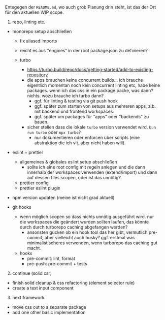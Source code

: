 Entegegen der `README.md`, wo auch grob Planung drin steht, ist das der Ort für den aktuellen WIP scope.

1. repo, linting etc.

- monorepo setup abschließen

  - fix aliased imports

  - reicht es aus "engines" in der root package.json zu definieren?

  - turbo
    - https://turbo.build/repo/docs/getting-started/add-to-existing-repository
    - die apps brauchen keine concurrent builds...
      ich brauche eigentlich momentan noch kein concurrent linting etc, habe keine packages.
      wenn ich das css in ein package packe, was dann? nichts.
      wozu brauche ich turbo dann?
      - ggf. für linting & testing via git push hook
      - ggf. später zum starten von setups aus mehreren apps, z.b. mit backend und frontend workspaces.
      - ggf. später um packages für "apps" oder "backends" zu bauen.
    - sicher stellen dass die lokale `turbo` version verwendet wird. `bun run turbo` oder `npx turbo`?
      - nur dokumentieren oder enforcen über scripts (eine abstraktion die ich vlt. aber nicht haben will).

- eslint + prettier

  - allgemeines & globales eslint setup abschließen
    - sollte ich eine root config mit regeln anlegen und die dann innerhalb der workspaces verwenden (extend/import) und dann auf dessen files scopen, oder ist das unnötig?
  - prettier config
  - prettier eslint plugin

- npm version updaten (meine ist nicht grad aktuell)

- git hooks
  - wenn möglich scopen so dass nichts unnötig ausgeführt wird. nur die workspaces die geändert wurden sollten laufen, das könnte durch durch turborepo caching abgefangen werden?
    - ansonsten gucken ob ein hook tool das her gibt, vermutlich pre-commit, aber vielleicht auch husky? ggf. erstmal was minimalistischeres verwenden, wenn turborepo das caching gut macht.
  - hooks
    - pre-commit: lint, format
    - pre-push: pre-commit + tests

2. continue (solid csr)

- finish solid cleanup & css refactoring (element selector rule)
- create a text input component

3. next framework

- move css out to a separate package
- add one other basic implementation
